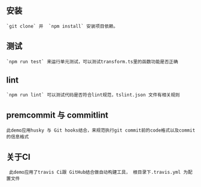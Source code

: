 ##  安装
    `git clone` 并  `npm install` 安装项目依赖。
##  测试
    `npm run test` 来运行单元测试，可以测试transform.ts里的函数功能是否正确
##  lint
    `npm run lint` 可以测试代码是否符合lint规范，tslint.json 文件有相关规则
##  premcommit 与 commitlint
    此demo应用husky 与 Git hooks结合，来规范执行git commit前的code格式以及commit的信息格式
## 关于CI
     此demo应用了travis Ci跟 GitHub结合做自动构建工具， 根目录下.travis.yml 为配置文件
   
